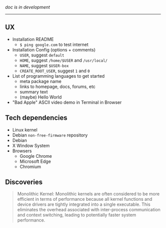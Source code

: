 _doc is in development_

---

## UX

- Installation README
  - `$ ping google.com` to test internet
- Installation Config (options + comments)
  - `USER`, suggest `default`
  - `HOME`, suggest `/home/$USER` and `/usr/local/`
  - `NAME`, suggest `$USER-box`
  - `CREATE_ROOT_USER`, suggest `1` and `0`
- List of programming languages to get started
  - meta package name
  - links to homepage, docs, forums, etc
  - summary text
  - (maybe) Hello World
- "Bad Apple" ASCII video demo in Terminal in Browser

## Tech dependencies

- Linux kernel
- Debian `non-free-firmware` repository
- Debian
- X Window System
- Browsers
  - Google Chrome
  - Microsoft Edge
  - Chromium

## Discoveries

> Monolithic Kernel: Monolithic kernels are often considered to be more efficient in terms of performance because all kernel functions and device drivers are tightly integrated into a single executable. This eliminates the overhead associated with inter-process communication and context switching, leading to potentially faster system performance.
